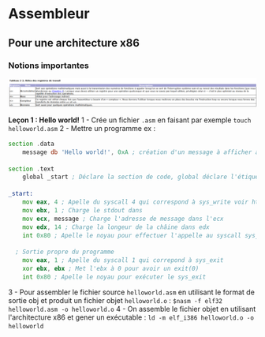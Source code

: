 # Assembleur 
## Pour une architecture x86
### Notions importantes
<img src="./src/images/registres.png"/>

**Leçon 1 : Hello world!**
1 - Crée un fichier `.asm` en faisant par exemple `touch helloworld.asm`
2 - Mettre un programme ex :

```asm
section .data
	message db 'Hello world!', 0xA ; création d'un message à afficher à l'écran, ici 'Hello world!' que l'on vient stocker dans message et 0xA permet d'ajouter un retour à la ligne plus ou moins équivalent à message = 'Hello world!\n'

section .text
	global _start ; Déclare la section de code, global déclare l'étiquette _start comme point d'entré du programme, un peut comme un apelle de fonction du genre : int main() { _sart(); }

_start:
	mov eax, 4 ; Apelle du syscall 4 qui correspond à sys_write voir https://github.com/torvalds/linux/blob/master/arch/x86/entry/syscalls/syscall_32.tbl pour plus d'infos
	mov ebx, 1 ; Charge le stdout dans 
	mov ecx, message ; Charge l'adresse de message dans l'ecx
	mov edx, 14 ; Charge la longeur de la châine dans edx
	int 0x80 ; Apelle le noyau pour effectuer l'appelle au syscall sys_write

  ; Sortie propre du programme
	mov eax, 1 ; Apelle du syscall 1 qui correpond à sys_exit
	xor ebx, ebx ; Met l'ebx à 0 pour avoir un exit(0)
	int 0x80 ; Apelle le noyau pour exécuter le sys_exit
```

3 - Pour assembler le fichier source `helloworld.asm` en utilisant le format de sortie obj et produit un fichier objet `helloworld.o` : `$nasm -f elf32 helloworld.asm -o helloworld.o`
4 - On assemble le fichier objet en utilisant l'architecture x86 et gener un exécutable : `ld -m elf_i386 helloworld.o -o helloworld`
